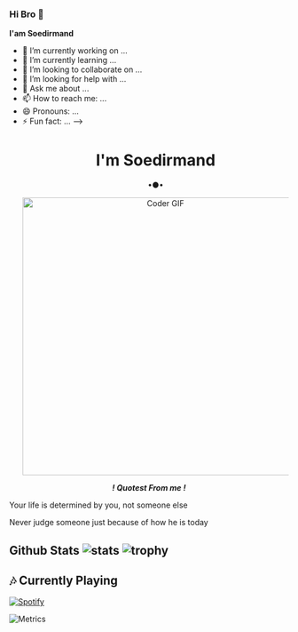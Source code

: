 ### Hi Bro 👋 

**I'am Soedirmand**

- 🔭 I’m currently working on ... 
- 🌱 I’m currently learning ... 
- 👯 I’m looking to collaborate on ... 
- 🤔 I’m looking for help with ...
- 💬 Ask me about ... 
- 📫 How to reach me: ... 
- 😄 Pronouns: ... 
- ⚡ Fun fact: ... 
--> <h1 align="center"> I'm Soedirmand </h1> <p align="center"> •●• </p> <p align="center"> <img src="https://media.giphy.com/media/SWoSkN6DxTszqIKEqv/giphy.gif" alt="Coder GIF" width="500">

</p> <p align="center"> <i> <b> ! Quotest From me ! </b> </i> 

</p <p>Your life is determined by you, not someone else</p>
</p> <P>Never judge someone just because of how he is today</p> 

## Github Stats ![stats](https://github-readme-stats.vercel.app/api?username=Soedirmand&show_icons=true&count_private=true&title_color=f7d745&text_color=b2d76c&icon_color=6562af&bg_color=00000000&hide=bg-color&hide_border=false) ![trophy](https://github-profile-trophy.vercel.app/?username=Soedirmand&theme=juicyfresh&no-bg=true&no-frame=true&column=4&")


##  🎶 **Currently Playing**
[![Spotify](https://spotify.pokurt.me/api/spotify)](https://open.spotify.com/user/31v25ooo3yqa36h5mpctehltg27e)

![Metrics](https://metrics.lecoq.io/Soedirmand?template=classic&repositories.forks=true&languages=1&languages.colors=github&languages.threshold=0%25&config.timezone=Asia%2FJakarta)

